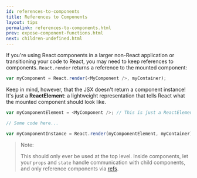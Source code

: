 ```yaml
---
id: references-to-components
title: References to Components
layout: tips
permalink: references-to-components.html
prev: expose-component-functions.html
next: children-undefined.html
---
```


If you're using React components in a larger non-React application or transitioning your code to React, you may need to keep references to components. `React.render` returns a reference to the mounted component:

```js
var myComponent = React.render(<MyComponent />, myContainer);
```

Keep in mind, however, that the JSX doesn't return a component instance! It's just a **ReactElement**: a lightweight representation that tells React what the mounted component should look like.

```js
var myComponentElement = <MyComponent />; // This is just a ReactElement.

// Some code here...

var myComponentInstance = React.render(myComponentElement, myContainer);
```

> Note:
>
> This should only ever be used at the top level. Inside components, let your `props` and `state` handle communication with child components, and only reference components via [refs](/react/docs/more-about-refs.html).
